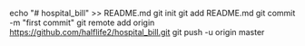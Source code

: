 echo "# hospital_bill" >> README.md
git init
git add README.md
git commit -m "first commit"
git remote add origin https://github.com/halflife2/hospital_bill.git
git push -u origin master
